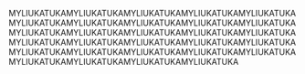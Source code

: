 MYLIUKATUKAMYLIUKATUKAMYLIUKATUKAMYLIUKATUKAMYLIUKATUKAMYLIUKATUKAMYLIUKATUKAMYLIUKATUKAMYLIUKATUKAMYLIUKATUKAMYLIUKATUKAMYLIUKATUKAMYLIUKATUKAMYLIUKATUKAMYLIUKATUKAMYLIUKATUKAMYLIUKATUKAMYLIUKATUKAMYLIUKATUKAMYLIUKATUKAMYLIUKATUKAMYLIUKATUKAMYLIUKATUKAMYLIUKATUKAMYLIUKATUKAMYLIUKATUKAMYLIUKATUKAMYLIUKATUKAMYLIUKATUKA
